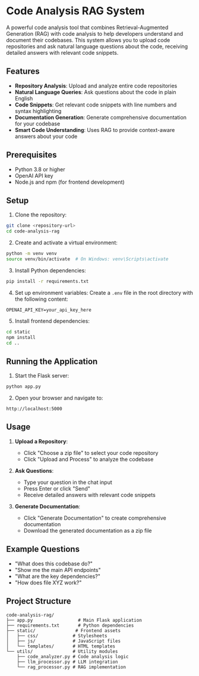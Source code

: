 # Code Analysis RAG System

A powerful code analysis tool that combines Retrieval-Augmented Generation (RAG) with code analysis to help developers understand and document their codebases. This system allows you to upload code repositories and ask natural language questions about the code, receiving detailed answers with relevant code snippets.

## Features

- **Repository Analysis**: Upload and analyze entire code repositories
- **Natural Language Queries**: Ask questions about the code in plain English
- **Code Snippets**: Get relevant code snippets with line numbers and syntax highlighting
- **Documentation Generation**: Generate comprehensive documentation for your codebase
- **Smart Code Understanding**: Uses RAG to provide context-aware answers about your code

## Prerequisites

- Python 3.8 or higher
- OpenAI API key
- Node.js and npm (for frontend development)

## Setup

1. Clone the repository:
```bash
git clone <repository-url>
cd code-analysis-rag
```

2. Create and activate a virtual environment:
```bash
python -m venv venv
source venv/bin/activate  # On Windows: venv\Scripts\activate
```

3. Install Python dependencies:
```bash
pip install -r requirements.txt
```

4. Set up environment variables:
Create a `.env` file in the root directory with the following content:
```env
OPENAI_API_KEY=your_api_key_here
```

5. Install frontend dependencies:
```bash
cd static
npm install
cd ..
```

## Running the Application

1. Start the Flask server:
```bash
python app.py
```

2. Open your browser and navigate to:
```
http://localhost:5000
```

## Usage

1. **Upload a Repository**:
   - Click "Choose a zip file" to select your code repository
   - Click "Upload and Process" to analyze the codebase

2. **Ask Questions**:
   - Type your question in the chat input
   - Press Enter or click "Send"
   - Receive detailed answers with relevant code snippets

3. **Generate Documentation**:
   - Click "Generate Documentation" to create comprehensive documentation
   - Download the generated documentation as a zip file

## Example Questions

- "What does this codebase do?"
- "Show me the main API endpoints"
- "What are the key dependencies?"
- "How does file XYZ work?"

## Project Structure

```
code-analysis-rag/
├── app.py                 # Main Flask application
├── requirements.txt       # Python dependencies
├── static/               # Frontend assets
│   ├── css/             # Stylesheets
│   ├── js/              # JavaScript files
│   └── templates/       # HTML templates
└── utils/               # Utility modules
    ├── code_analyzer.py # Code analysis logic
    ├── llm_processor.py # LLM integration
    └── rag_processor.py # RAG implementation
```
